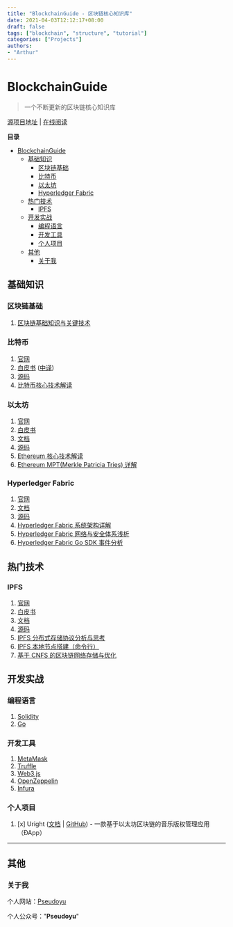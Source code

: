 ```yaml
---
title: "BlockchainGuide - 区块链核心知识库"
date: 2021-04-03T12:12:17+08:00
draft: false
tags: ["blockchain", "structure", "tutorial"]
categories: ["Projects"]
authors:
- "Arthur"
---
```


# BlockchainGuide

> 一个不断更新的区块链核心知识库

[源项目地址](https://github.com/pseudoyu/blockchain-guide) | [在线阅读](https://www.pseudoyu.com/blockchain-guide/)

**目录**

<!-- @import "[TOC]" {cmd="toc" depthFrom=1 depthTo=6 orderedList=false} -->

<!-- code_chunk_output -->

- [BlockchainGuide](#blockchainguide)
  - [基础知识](#基础知识)
    - [区块链基础](#区块链基础)
    - [比特币](#比特币)
    - [以太坊](#以太坊)
    - [Hyperledger Fabric](#hyperledger-fabric)
  - [热门技术](#热门技术)
    - [IPFS](#ipfs)
  - [开发实战](#开发实战)
    - [编程语言](#编程语言)
    - [开发工具](#开发工具)
    - [个人项目](#个人项目)
  - [其他](#其他)
    - [关于我](#关于我)

<!-- /code_chunk_output -->

## 基础知识

### 区块链基础

1. [区块链基础知识与关键技术](https://www.pseudoyu.com/en/2021/02/12/blockchain_basic/)

### 比特币

1. [官网](https://bitcoin.org/en/)
2. [白皮书](https://bitcoin.org/bitcoin.pdf) ([中译](https://bitcoin.org/files/bitcoin-paper/bitcoin_zh_cn.pdf))
3. [源码](https://github.com/bitcoin/bitcoin)
4. [比特币核心技术解读](https://www.pseudoyu.com/en/2021/02/17/blockchain_bitcoin_basic/)

### 以太坊

1. [官网](https://ethereum.org/en/)
2. [白皮书](https://ethereum.org/en/whitepaper/)
3. [文档](https://ethereum.org/en/developers/docs/)
4. [源码](https://github.com/ethereum/go-ethereum)
5. [Ethereum 核心技术解读](https://www.pseudoyu.com/en/2021/02/20/blockchain_ethereum_basic/)
6. [Ethereum MPT(Merkle Patricia Tries) 详解](https://www.pseudoyu.com/en/2021/08/16/blockchain_ethereum_mpt/)

### Hyperledger Fabric

1. [官网](https://www.hyperledger.org/use/fabric)
2. [文档](https://hyperledger-fabric.readthedocs.io/en/release-2.2/)
3. [源码](https://github.com/hyperledger/fabric#releases)
4. [Hyperledger Fabric 系统架构详解](https://www.pseudoyu.com/en/2021/03/20/blockchain_hyperledger_fabric_structure/)
5. [Hyperledger Fabric 网络与安全体系浅析](https://www.pseudoyu.com/en/2021/03/23/blockchain_hyperledger_fabric_network/)
6. [Hyperledger Fabric Go SDK 事件分析](https://www.pseudoyu.com/en/2021/09/01/blockchain_hyperledger_fabric_gosdk_event/)

## 热门技术

### IPFS

1. [官网](https://ipfs.io)
2. [白皮书](https://ipfs.io/ipfs/QmR7GSQM93Cx5eAg6a6yRzNde1FQv7uL6X1o4k7zrJa3LX/ipfs.draft3.pdf)
3. [文档](https://docs.ipfs.io)
4. [源码](https://github.com/ipfs/ipfs)
5. [IPFS 分布式存储协议分析与思考](https://www.pseudoyu.com/en/2021/03/25/blockchain_ipfs_structure/)
6. [IPFS 本地节点搭建（命令行）](https://www.pseudoyu.com/en/2021/03/27/blockchain_ipfs_practice/)
7. [基于 CNFS 的区块链网络存储与优化](https://www.pseudoyu.com/en/2021/06/22/blockchain_paper_cnfs/)

## 开发实战

### 编程语言

1. [Solidity](https://docs.soliditylang.org/en/v0.8.4/)
2. [Go](https://golang.org)

### 开发工具

1. [MetaMask](https://metamask.io/)
2. [Truffle](https://www.trufflesuite.com)
3. [Web3.js](https://web3js.readthedocs.io/en/v1.3.4/)
4. [OpenZeppelin](https://openzeppelin.com)
5. [Infura](https://infura.io)

### 个人项目

1. [x] Uright ([文档](https://www.pseudoyu.com/en/2021/05/10/uright_case_study/) | [GitHub](https://github.com/pseudoyu/uright)) - 一款基于以太坊区块链的音乐版权管理应用（ÐApp）

---

## 其他

### 关于我

个人网站：[Pseudoyu](https://www.pseudoyu.com)

个人公众号："**Pseudoyu**"